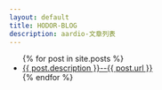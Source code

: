 ```yaml
---
layout: default
title: HODOR-BLOG
description: aardio-文章列表
---
```


<ul>
  {% for post in site.posts %}
    <li>
      <a href="/aardio{{ post.url }}">{{ post.description }}--{{ post.url }}</a>
    </li>
  {% endfor %}
</ul>
